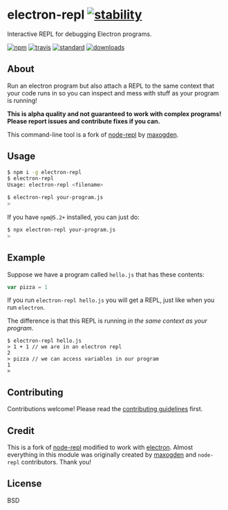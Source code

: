 # electron-repl [![stability][0]][1]

Interactive REPL for debugging Electron programs.

[![npm][2]][3]
[![travis][4]][5]
[![standard][6]][7]
[![downloads][8]][3]

[0]: https://img.shields.io/badge/stability-experimental-orange.svg?style=flat-square
[1]: https://nodejs.org/api/documentation.html#documentation_stability_index
[2]: https://img.shields.io/npm/v/electron-repl.svg?style=flat-square
[3]: https://www.npmjs.com/package/electron-repl
[4]: https://img.shields.io/travis/hypermodules/electron-repl/master.svg?style=flat-square
[5]: https://travis-ci.org/hypermodules/electron-repl
[6]: https://img.shields.io/badge/code%20style-standard-brightgreen.svg?style=flat-square
[7]: http://standardjs.com/
[8]: https://img.shields.io/npm/dm/electron-repl.svg?style=flat-square

## About

Run an electron program but also attach a REPL to the same context that your code runs in so you can inspect and mess with stuff as your program is running!

**This is alpha quality and not guaranteed to work with complex programs! Please report issues and contribute fixes if you can.**

This command-line tool is a fork of [node-repl](https://github.com/maxogden/node-repl) by [maxogden](https://github.com/maxogden).

## Usage

```sh
$ npm i -g electron-repl
$ electron-repl
Usage: electron-repl <filename>

$ electron-repl your-program.js
>
```

If you have `npm@5.2+` installed, you can just do:

```sh
$ npx electron-repl your-program.js
>
```

## Example

Suppose we have a program called `hello.js` that has these contents:

```js
var pizza = 1
```

If you run `electron-repl hello.js` you will get a REPL, just like when you run `electron`.

The difference is that this REPL is running *in the same context as your program*.

```
$ electron-repl hello.js
> 1 + 1 // we are in an electron repl
2
> pizza // we can access variables in our program
1
>
```

## Contributing

Contributions welcome! Please read the [contributing guidelines](contributing.md) first.

## Credit

This is a fork of [node-repl](https://github.com/maxogden/node-repl) modified to work with [electron](https://github.com/electron/electron). Almost everything in this module was originally created by [maxogden](https://github.com/maxogden) and `node-repl` contributors. Thank you!

## License

BSD
